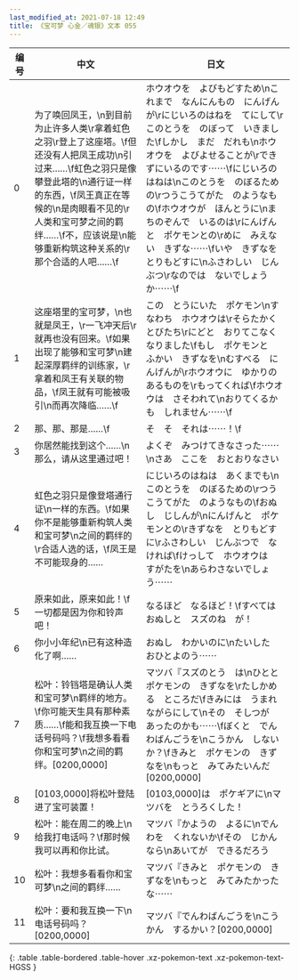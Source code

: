```yaml
---
last_modified_at: 2021-07-18 12:49
title: 《宝可梦 心金／魂银》文本 055
---
```

| 编号 | 中文 | 日文 |
| ---- | ---- | ---- |
| 0 | 为了唤回凤王，\n到目前为止许多人类\r拿着虹色之羽\r登上了这座塔。\f但还没有人把凤王成功\n引过来……\f虹色之羽只是像攀登此塔的\n通行证一样的东西，\f凤王真正在等候的\n是肉眼看不见的\r人类和宝可梦之间的羁绊……\f不，应该说是\n能够重新构筑这种关系的\r那个合适的人吧……\f | ホウオウを　よびもどすため\nこれまで　なんにんもの　にんげんが\rにじいろのはねを　てにして\rこのとうを　のぼって　いきました\fしかし　まだ　だれも\nホウオウを　よびよせることが\rできずにいるのです⋯⋯\fにじいろのはねは\nこのとうを　のぼるための\rつうこうてがた　のようなもの\fホウオウが　ほんとうに\nまちのぞんで　いるのは\rにんげんと　ポケモンとの\rめに　みえない　きずな⋯⋯\fいや　きずなを　とりもどすに\nふさわしい　じんぶつ\rなのでは　ないでしょうか⋯⋯\f |
| 1 | 这座塔里的宝可梦，\n也就是凤王，\r一飞冲天后\r就再也没有回来。\f如果出现了能够和宝可梦\n建起深厚羁绊的训练家，\r拿着和凤王有关联的物品，\f凤王就有可能被吸引\n而再次降临……\f | この　とうにいた　ポケモン\nすなわち　ホウオウは\rそらたかく　とびたち\rにどと　おりてこなく　なりました\fもし　ポケモンと　ふかい　きずなを\nむすべる　にんげんが\rホウオウに　ゆかりの　あるものを\rもってくれば\fホウオウは　さそわれて\nおりてくるかも　しれません⋯⋯\f |
| 2 | 那、那、那是……\f | そ　そ　それは⋯⋯！\f |
| 3 | 你居然能找到这个……\n那么，请从这里通过吧！ | よくぞ　みつけてきなさった⋯⋯\nさあ　ここを　おとおりなさい |
| 4 | 虹色之羽只是像登塔通行证\n一样的东西。\f如果你不是能够重新构筑人类和宝可梦\n之间的羁绊的\r合适人选的话，\f凤王是不可能现身的…… | にじいろのはねは　あくまでも\nこのとうを　のぼるための\rつうこうてがた　のようなもの\fおぬし　じしんが\nにんげんと　ポケモンとの\rきずなを　とりもどすに\rふさわしい　じんぶつで　なければ\fけっして　ホウオウは　すがたを\nあらわさないでしょう⋯⋯ |
| 5 | 原来如此，原来如此！\f一切都是因为你和铃声吧！ | なるほど　なるほど！\fすべては　おぬしと　スズのね　が！ |
| 6 | 你小小年纪\n已有这种造化了啊…… | おぬし　わかいのに\nたいした　おひとよのう⋯⋯ |
| 7 | 松叶：铃铛塔是确认人类和宝可梦\n羁绊的地方。\f你可能天生具有那种素质……\f能和我互换一下电话号码吗？\f我想多看看你和宝可梦\n之间的羁绊。[0200,0000] | マツバ『スズのとう　は\nひとと　ポケモンの　きずなを\rたしかめる　ところだ\fきみには　うまれながらにして\nその　そしつが　あったのかも⋯⋯\fぼくと　でんわばんごうを\nこうかん　しないか？\fきみと　ポケモンの　きずなを\nもっと　みてみたいんだ[0200,0000] |
| 8 | [0103,0000]将松叶登陆进了宝可装置！ | [0103,0000]は　ポケギアに\nマツバを　とうろくした！ |
| 9 | 松叶：能在周二的晚上\n给我打电话吗？\f那时候我可以再和你比试。 | マツバ『かようの　よるに\nでんわを　くれないか\fその　じかんなら\nあいてが　できるだろう |
| 10 | 松叶：我想多看看你和宝可梦\n之间的羁绊…… | マツバ『きみと　ポケモンの　きずなを\nもっと　みてみたかったな⋯⋯ |
| 11 | 松叶：要和我互换一下\n电话号码吗？[0200,0000] | マツバ『でんわばんごうを\nこうかん　するかい？[0200,0000] |
{: .table .table-bordered .table-hover .xz-pokemon-text .xz-pokemon-text-HGSS }